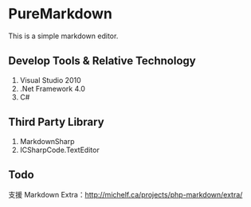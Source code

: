 ﻿# PureMarkdown
This is a simple markdown editor.  

## Develop Tools & Relative Technology
1. Visual Studio 2010
2. .Net Framework 4.0
3. C#

## Third Party Library
1. MarkdownSharp
2. ICSharpCode.TextEditor

## Todo
支援 Markdown Extra：http://michelf.ca/projects/php-markdown/extra/